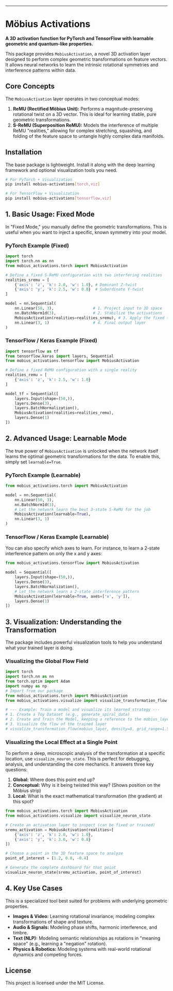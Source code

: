 
---

# Möbius Activations

**A 3D activation function for PyTorch and TensorFlow with learnable geometric and quantum-like properties.**

This package provides `MobiusActivation`, a novel 3D activation layer designed to perform complex geometric transformations on feature vectors. It allows neural networks to learn the intrinsic rotational symmetries and interference patterns within data.

## Core Concepts

The `MobiusActivation` layer operates in two conceptual modes:

1.  **ReMU (Rectified Möbius Unit):** Performs a magnitude-preserving rotational twist on a 3D vector. This is ideal for learning stable, pure geometric transformations.
2.  **S-ReMU (Superposition ReMU):** Models the interference of multiple ReMU "realities," allowing for complex stretching, squashing, and folding of the feature space to untangle highly complex data manifolds.

## Installation

The base package is lightweight. Install it along with the deep learning framework and optional visualization tools you need.

```bash
# For PyTorch + Visualization
pip install mobius-activations[torch,viz]

# For TensorFlow + Visualization
pip install mobius-activations[tensorflow,viz]
```

## 1. Basic Usage: Fixed Mode

In "Fixed Mode," you manually define the geometric transformations. This is useful when you want to inject a specific, known symmetry into your model.

### PyTorch Example (Fixed)

```python
import torch
import torch.nn as nn
from mobius_activations.torch import MobiusActivation

# Define a fixed S-ReMU configuration with two interfering realities
realities_sremu = [
    {'axis': 'z', 'k': 2.0, 'w': 1.0}, # Dominant Z-twist
    {'axis': 'y', 'k': 2.5, 'w': 0.8}  # Subordinate Y-twist
]

model = nn.Sequential(
    nn.Linear(50, 3),                 # 1. Project input to 3D space
    nn.BatchNorm1d(3),                # 2. Stabilize the activations
    MobiusActivation(realities=realities_sremu), # 3. Apply the fixed twist
    nn.Linear(3, 1)                   # 4. Final output layer
)
```

### TensorFlow / Keras Example (Fixed)

```python
import tensorflow as tf
from tensorflow.keras import layers, Sequential
from mobius_activations.tensorflow import MobiusActivation

# Define a fixed ReMU configuration with a single reality
realities_remu = [
    {'axis': 'z', 'k': 2.5, 'w': 1.0}
]

model_tf = Sequential([
    layers.Input(shape=(50,)),
    layers.Dense(3),
    layers.BatchNormalization(),
    MobiusActivation(realities=realities_remu),
    layers.Dense(1)
])
```

## 2. Advanced Usage: Learnable Mode

The true power of `MobiusActivation` is unlocked when the network itself learns the optimal geometric transformations for the data. To enable this, simply set `learnable=True`.

### PyTorch Example (Learnable)

```python
from mobius_activations.torch import MobiusActivation

model = nn.Sequential(
    nn.Linear(50, 3),
    nn.BatchNorm1d(3),
    # Let the network learn the best 3-state S-ReMU for the job
    MobiusActivation(learnable=True), 
    nn.Linear(3, 1)
)
```

### TensorFlow / Keras Example (Learnable)

You can also specify which axes to learn. For instance, to learn a 2-state interference pattern on only the x and y axes:

```python
from mobius_activations.tensorflow import MobiusActivation

model = Sequential([
    layers.Input(shape=(50,)),
    layers.Dense(3),
    layers.BatchNormalization(),
    # Let the network learn a 2-state interference pattern
    MobiusActivation(learnable=True, axes=['x', 'y']),
    layers.Dense(1)
])
```

## 3. Visualization: Understanding the Transformation

The package includes powerful visualization tools to help you understand what your trained layer is doing.

### Visualizing the Global Flow Field


```python
import torch
import torch.nn as nn
from torch.optim import Adam
import numpy as np
# Import from our package
from mobius_activations.torch import MobiusActivation
from mobius_activations.visualize import visualize_transformation_flow

# --- Example: Train a model and visualize its learned strategy ---
# 1. Create a Toy Dataset (e.g., generate_spiral_data)
# 2. Create and Train the Model, keeping a reference to the mobius_layer
# 3. Visualize the flow of the trained layer
# visualize_transformation_flow(mobius_layer, density=8, grid_range=1.5)
```

### Visualizing the Local Effect at a Single Point

To perform a deep, microscopic analysis of the transformation at a specific location, use `visualize_neuron_state`. This is perfect for debugging, analysis, and understanding the core mechanics. It answers three key questions:
1.  **Global:** Where does this point end up?
2.  **Conceptual:** Why is it being twisted this way? (Shows position on the Möbius strip)
3.  **Local:** What is the exact mathematical transformation (the gradient) at this spot?

```python
from mobius_activations.torch import MobiusActivation
from mobius_activations.visualize import visualize_neuron_state

# Create an activation layer to inspect (can be fixed or trained)
sremu_activation = MobiusActivation(realities=[
    {'axis': 'z', 'k': 2.0, 'w': 1.0},
    {'axis': 'y', 'k': 3.0, 'w': 0.8}
])

# Choose a point in the 3D feature space to analyze
point_of_interest = [1.2, 0.8, -0.4]

# Generate the complete dashboard for that point
visualize_neuron_state(sremu_activation, point_of_interest)
```

## 4. Key Use Cases

This is a specialized tool best suited for problems with underlying geometric properties.

*   **Images & Video:** Learning rotational invariance; modeling complex transformations of shape and texture.
*   **Audio & Signals:** Modeling phase shifts, harmonic interference, and timbre.
*   **Text (NLP):** Modeling semantic relationships as rotations in "meaning space" (e.g., learning a "negation" rotation).
*   **Physics & Robotics:** Modeling systems with real-world rotational dynamics and competing forces.

## License
This project is licensed under the MIT License.
